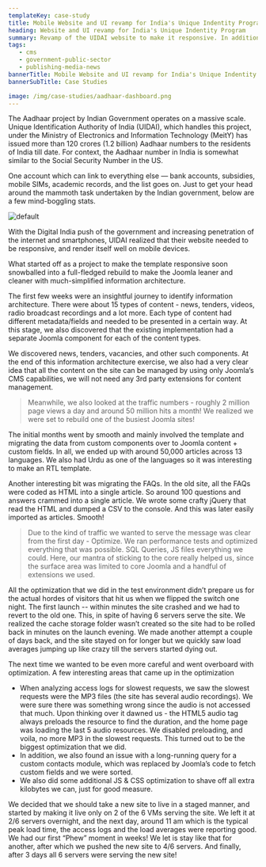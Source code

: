```yaml
---
templateKey: case-study
title: Mobile Website and UI revamp for India's Unique Indentity Program
heading: Website and UI revamp for India's Unique Indentity Program
summary: Revamp of the UIDAI website to make it responsive. In addition, UI design for all public web properties and style guides for internal portals.
tags: 
   - cms
   - government-public-sector
   - publishing-media-news
bannerTitle: Mobile Website and UI revamp for India's Unique Indentity Program. Serving 50 million hits a month.
bannerSubTitle: Case Studies

image: /img/case-studies/aadhaar-dashboard.png
---
```


The Aadhaar project by Indian Government operates on a massive scale. Unique Identification Authority of India (UIDAI), which handles this project, under the Ministry of Electronics and Information Technology (MeitY) has issued more than 120 crores (1.2 billion) Aadhaar numbers to the residents of India till date. For context, the Aadhaar number in India is somewhat similar to the Social Security Number in the US.

One account which can link to everything else — bank accounts, subsidies, mobile SIMs, academic records, and the list goes on. Just to get your head around the mammoth task undertaken by the Indian government, below are a few mind-boggling stats.

![default](/img/case-studies/aadhaar-dashboard.png)

With the Digital India push of the government and increasing penetration of the internet and smartphones, UIDAI realized that their website needed to be responsive, and render itself well on mobile devices.

What started off as a project to make the template responsive soon snowballed into a full-fledged rebuild to make the Joomla leaner and cleaner with much-simplified information architecture. 

The first few weeks were an insightful journey to identify information architecture. There were about 15 types of content - news, tenders, videos, radio broadcast recordings and a lot more. Each type of content had different metadata/fields and needed to be presented in a certain way. At this stage, we also discovered that the existing implementation had a separate Joomla component for each of the content types.

We discovered news, tenders, vacancies, and other such components. At the end of this information architecture exercise, we also had a very clear idea that all the content on the site can be managed by using only Joomla’s CMS capabilities, we will not need any 3rd party extensions for content management. 

> Meanwhile, we also looked at the traffic numbers - roughly 2 million page views a day and around 50 million hits a month! We realized we were set to rebuild one of the busiest Joomla sites! 

The initial months went by smooth and mainly involved the template and migrating the data from custom components over to Joomla content + custom fields. In all, we ended up with around 50,000 articles across 13 languages. We also had Urdu as one of the languages so it was interesting to make an RTL template.

Another interesting bit was migrating the FAQs. In the old site, all the FAQs were coded as HTML into a single article. So around 100 questions and answers crammed into a single article. We wrote some crafty jQuery that read the HTML and dumped a CSV to the console. And this was later easily imported as articles. Smooth!

> Due to the kind of traffic we wanted to serve the message was clear from the first day - Optimize. We ran performance tests and optimized everything that was possible. SQL Queries, JS files everything we could. Here, our mantra of sticking to the core really helped us, since the surface area was limited to core Joomla and a handful of extensions we used. 

All the optimization that we did in the test environment didn’t prepare us for the actual hordes of visitors that hit us when we flipped the switch one night. The first launch -- within minutes the site crashed and we had to revert to the old one. This, in spite of having 6 servers serve the site. We realized the cache storage folder wasn’t created so the site had to be rolled back in minutes on the launch evening. We made another attempt a couple of days back, and the site stayed on for longer but we quickly saw load averages jumping up like crazy till the servers started dying out.

The next time we wanted to be even more careful and went overboard with optimization. A few interesting areas that came up in the optimization

- When analyzing access logs for slowest requests, we saw the slowest requests were the MP3 files (the site has several audio recordings). We were sure there was something wrong since the audio is not accessed that much. Upon thinking over it dawned us - the HTML5 audio tag always preloads the resource to find the duration, and the home page was loading the last 5 audio resources. We disabled preloading, and voila, no more MP3 in the slowest requests. This turned out to be the biggest optimization that we did. 
- In addition, we also found an issue with a long-running query for a custom contacts module, which was replaced by Joomla’s code to fetch custom fields and we were sorted. 
- We also did some additional JS & CSS optimization to shave off all extra kilobytes we can, just for good measure. 

We decided that we should take a new site to live in a staged manner, and started by making it live only on 2 of the 6 VMs serving the site. We left it at 2/6 servers overnight, and the next day, around 11 am which is the typical peak load time, the access logs and the load averages were reporting good. We had our first “Phew” moment in weeks! We let is stay like that for another, after which we pushed the new site to 4/6 servers. And finally, after 3 days all 6 servers were serving the new site!